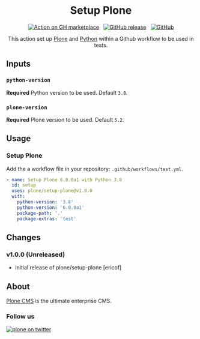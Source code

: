 <div align="center">

# Setup Plone

[![Action on GH marketplace][marketplace badge]][marketplace] &nbsp;
[![GitHub release][release badge]][latest release] &nbsp;
[![GitHub][LICENSE badge]][LICENSE]

This action set up [Plone](https://plone.org "Plone CMS") and [Python](https://python.org "Python") within a Github workflow to be used in tests.

</div>

## Inputs

### `python-version`

**Required** Python version to be used. Default `3.8`.

### `plone-version`

**Required** Plone version to be used. Default `5.2`.

## Usage

### Setup Plone

Add the a workflow file in your repository: `.github/workflows/test.yml`.

```yml
- name: Setup Plone 6.0.0a1 with Python 3.8
  id: setup
  uses: plone/setup-plone@v1.0.0
  with:
    python-version: '3.8'
    python-version: '6.0.0a1'
    package-path: '.'
    package-extras: 'test'
```

## Changes

### v1.0.0 (Unreleased)

* Initial release of plone/setup-plone [ericof]


## About

[Plone CMS](https://plone.org/ "Plone") is the ultimate enterprise CMS.

### Follow us

[![plone on twitter][twitter badge]][twitter]

[twitter badge]: https://img.shields.io/twitter/follow/plone.svg?style=social
[twitter]: https://twitter.com/intent/follow?screen_name=plone 
[marketplace badge]: https://img.shields.io/badge/GitHub-Marketplace-lightblue.svg
[marketplace]: https://github.com/marketplace/actions/setup-plone
[LICENSE badge]: https://img.shields.io/github/license/plone/setup-plone.svg
[LICENSE]: https://github.com/plone/setup-plone/blob/master/LICENSE
[release badge]: https://img.shields.io/github/release/plone/setup-plone.svg
[latest release]: https://github.com/plone/setup-plone/releases/latest
[star badge]: https://img.shields.io/github/stars/plone/setup-plone.svg?style=social
[star]: https://github.com/plone/setup-plone
[gh profile]: https://github.com/plone
